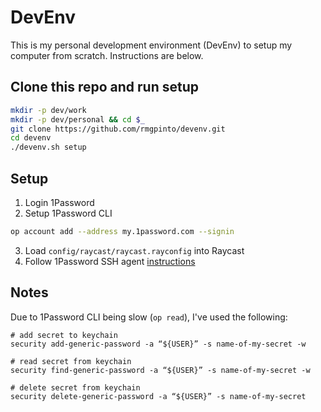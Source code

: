 # DevEnv

This is my personal development environment (DevEnv) to setup my computer from scratch.
Instructions are below.

## Clone this repo and run setup

```bash
mkdir -p dev/work
mkdir -p dev/personal && cd $_
git clone https://github.com/rmgpinto/devenv.git
cd devenv
./devenv.sh setup
```

## Setup
1. Login 1Password
2. Setup 1Password CLI
```bash
op account add --address my.1password.com --signin
```
3. Load `config/raycast/raycast.rayconfig` into Raycast
4. Follow 1Password SSH agent [instructions](https://developer.1password.com/docs/ssh/get-started#step-3-turn-on-the-1password-ssh-agent)

## Notes
Due to 1Password CLI being slow (`op read`), I've used the following:

```
# add secret to keychain
security add-generic-password -a “${USER}” -s name-of-my-secret -w

# read secret from keychain
security find-generic-password -a “${USER}” -s name-of-my-secret -w

# delete secret from keychain
security delete-generic-password -a “${USER}” -s name-of-my-secret
```

